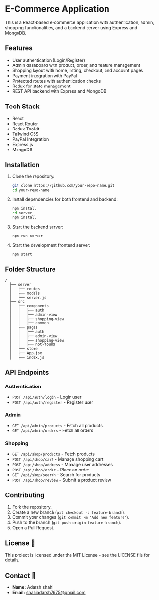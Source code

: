 # E-Commerce Application

This is a React-based e-commerce application with authentication, admin, shopping functionalities, and a backend server using Express and MongoDB.

## Features
- User authentication (Login/Register)
- Admin dashboard with product, order, and feature management
- Shopping layout with home, listing, checkout, and account pages
- Payment integration with PayPal
- Protected routes with authentication checks
- Redux for state management
- REST API backend with Express and MongoDB

## Tech Stack
- React
- React Router
- Redux Toolkit
- Tailwind CSS
- PayPal Integration
- Express.js
- MongoDB

## Installation
1. Clone the repository:
   ```sh
   git clone https://github.com/your-repo-name.git
   cd your-repo-name
   ```
2. Install dependencies for both frontend and backend:
   ```sh
   npm install
   cd server
   npm install
   ```
3. Start the backend server:
   ```sh
   npm run server
   ```
4. Start the development frontend server:
   ```sh
   npm start
   ```

## Folder Structure
```
/
  ├── server
  │   ├── routes
  │   ├── models
  │   ├── server.js
  ├── src
  │   ├── components
  │   │   ├── auth
  │   │   ├── admin-view
  │   │   ├── shopping-view
  │   │   ├── common
  │   ├── pages
  │   │   ├── auth
  │   │   ├── admin-view
  │   │   ├── shopping-view
  │   │   ├── not-found
  │   ├── store
  │   ├── App.jsx
  │   ├── index.js
```

## API Endpoints
### Authentication
- `POST /api/auth/login` - Login user
- `POST /api/auth/register` - Register user

### Admin
- `GET /api/admin/products` - Fetch all products
- `GET /api/admin/orders` - Fetch all orders

### Shopping
- `GET /api/shop/products` - Fetch products
- `POST /api/shop/cart` - Manage shopping cart
- `POST /api/shop/address` - Manage user addresses
- `POST /api/shop/order` - Place an order
- `GET /api/shop/search` - Search for products
- `POST /api/shop/review` - Submit a product review

## Contributing
1. Fork the repository.
2. Create a new branch (`git checkout -b feature-branch`).
3. Commit your changes (`git commit -m 'Add new feature'`).
4. Push to the branch (`git push origin feature-branch`).
5. Open a Pull Request.

## **License** 📄

This project is licensed under the MIT License - see the [LICENSE](LICENSE) file for details.

## **Contact** 📧

- **Name:** Adarsh shahi  
- **Email:** shahiadarsh7675@gmail.com
